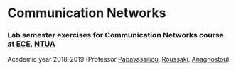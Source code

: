 # Communication Networks


### Lab semester exercises for Communication Networks course at [ECE](https://www.ece.ntua.gr/en), [NTUA](https://www.ntua.gr/en)
Academic year 2018-2019 (Professor [Papavassiliou](https://www.ece.ntua.gr/en/staff/76), [Roussaki](https://www.ece.ntua.gr/en/staff/177), [Anagnostou](https://www.ece.ntua.gr/en/staff/42))
